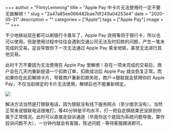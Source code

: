 +++
author = "FlintyLemming"
title = "Apple Pay 中卡片无法使用时一定不要无故解绑！"
slug = "2a47a85ee066482bae7df249a04253e4"
date = "2020-05-31"
description = ""
categories = ["Apple"]
tags = ["Apple Pay"]
image = ""
+++

不少地铁站现在都可以刷银行卡乘车了，Apple Pay 效用等同于银行卡，所以也可以使用。但是使用过程中往往会遇到交通公司无法及时扣款的问题，产生一笔未完成的交易。这会导致你下一次无法通过 Apple Pay 乘坐地铁，甚至无法进行其他交易。

此时千万不要因为无法使用在 Apple Pay 里解绑！存在一项未完成的交易后，商户会在几天内重新提请一个扣款订单，扣款成功后 Apple Pay 就会恢复正常。而如果你在此前解绑卡片，导致商户重新扣款失败，商户->银联就会禁用你的 Apple Pay，不仅当前绑定的卡片无法使用，解绑后也不能重新绑定。

![](https://hf-image.mitsea.com:8840/blog/posts/2020/05/Apple%20Pay%20%E4%B8%AD%E5%8D%A1%E7%89%87%E6%97%A0%E6%B3%95%E4%BD%BF%E7%94%A8%E6%97%B6%E4%B8%80%E5%AE%9A%E4%B8%8D%E8%A6%81%E6%97%A0%E6%95%85%E8%A7%A3%E7%BB%91%EF%BC%81/1.avif)

解决方法当然是打银联电话，因为银联没有线下服务网点（至少南京没有）。当然正常来说银联电话很难打，等40分钟是平均水平，打一把自走棋结束还没排到你属于正常情况。此时可以直接走投诉通道（毕竟你这个是因为系统问题导致，算作投诉问题不大），一分钟内就会有客服，陈述问题 - 等待客服跟进即可。
